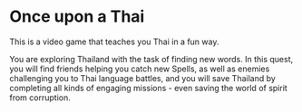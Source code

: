 # Once upon a Thai

This is a video game that teaches you Thai in a fun way.

You are exploring Thailand with the task of finding new words. In this quest, you will find friends helping you catch new Spells, as well as enemies challenging you to Thai language battles, and you will save Thailand by completing all kinds of engaging missions - even saving the world of spirit from corruption.
